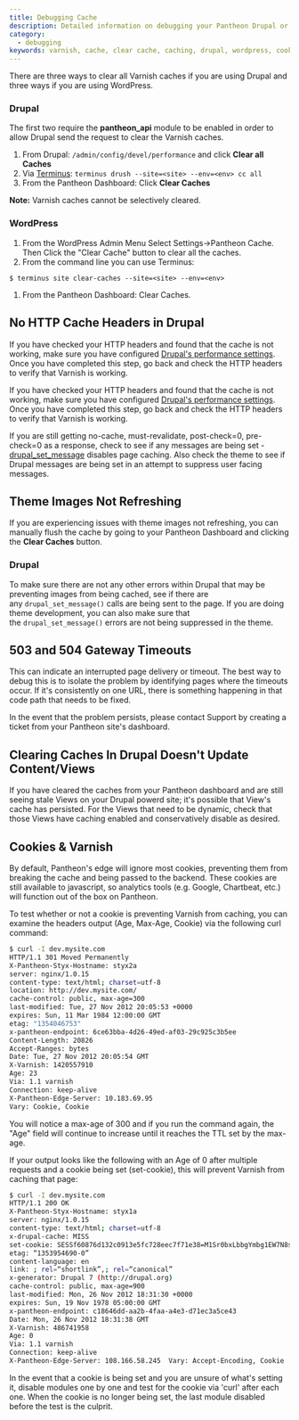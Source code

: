 ```yaml
---
title: Debugging Cache
description: Detailed information on debugging your Pantheon Drupal or WordPress Cache.
category:
  - debugging
keywords: varnish, cache, clear cache, caching, drupal, wordpress, cookies
---
```

There are three ways to clear all Varnish caches if you are using Drupal and three ways if you are using WordPress.

### Drupal
The first two require the **pantheon\_api** module to be enabled in order to allow Drupal send the request to clear the Varnish caches.

1. From Drupal: `/admin/config/devel/performance` and click **Clear all Caches**
2. Via [Terminus](https://github.com/pantheon-systems/cli): `terminus drush --site=<site> --env=<env> cc all`
3. From the Pantheon Dashboard: Click **Clear Caches**

<div class="alert alert-info" role="alert"> <strong>Note:</strong> Varnish caches cannot be selectively cleared.</div>


### WordPress
1. From the WordPress Admin Menu Select Settings->Pantheon Cache. Then Click the "Clear Cache" button to clear all the caches.
1. From the command line you can use Terminus:

 ```
 $ terminus site clear-caches --site=<site> --env=<env>
 ```
1. From the Pantheon Dashboard: Clear Caches.


## No HTTP Cache Headers in Drupal
If you have checked your HTTP headers and found that the cache is not working, make sure you have configured [Drupal's performance settings](/docs/articles/drupal/drupal-s-performance-and-caching-settings). Once you have completed this step, go back and check the HTTP headers to verify that Varnish is working.

If you have checked your HTTP headers and found that the cache is not working, make sure you have configured [Drupal's performance settings](/docs/articles/drupal/drupal-s-performance-and-caching-settings). Once you have completed this step, go back and check the HTTP headers to verify that Varnish is working.

If you are still getting no-cache, must-revalidate, post-check=0, pre-check=0 as a response, check to see if any messages are being set - [drupal\_set\_message](https://api.drupal.org/api/drupal/includes%21bootstrap.inc/function/drupal_set_message/7) disables page caching. Also check the theme to see if Drupal messages are being set in an attempt to suppress user facing messages.


## Theme Images Not Refreshing
If you are experiencing issues with theme images not refreshing, you can manually flush the cache by going to your Pantheon Dashboard and clicking the **Clear Caches** button.

### Drupal
To make sure there are not any other errors within Drupal that may be preventing images from being cached, see if there are any `drupal_set_message()` calls are being sent to the page. If you are doing theme development, you can also make sure that the `drupal_set_message()` errors are not being suppressed in the theme.


## 503 and 504 Gateway Timeouts
This can indicate an interrupted page delivery or timeout. The best way to debug this is to isolate the problem by identifying pages where the timeouts occur. If it's consistently on one URL, there is something happening in that code path that needs to be fixed.

In the event that the problem persists, please contact Support by creating a ticket from your Pantheon site's dashboard.


## Clearing Caches In Drupal Doesn't Update Content/Views

If you have cleared the caches from your Pantheon dashboard and are still seeing stale Views on your Drupal powerd site; it's possible that View's cache has persisted. For the Views that need to be dynamic, check that those Views have caching enabled and conservatively disable as desired.


## Cookies & Varnish

By default, Pantheon's edge will ignore most cookies, preventing them from breaking the cache and being passed to the backend. These cookies are still available to javascript, so analytics tools (e.g. Google, Chartbeat, etc.) will function out of the box on Pantheon. 

To test whether or not a cookie is preventing Varnish from caching, you can examine the headers output (Age, Max-Age, Cookie) via the following curl command:
```bash
$ curl -I dev.mysite.com
HTTP/1.1 301 Moved Permanently
X-Pantheon-Styx-Hostname: styx2a
server: nginx/1.0.15
content-type: text/html; charset=utf-8
location: http://dev.mysite.com/
cache-control: public, max-age=300
last-modified: Tue, 27 Nov 2012 20:05:53 +0000
expires: Sun, 11 Mar 1984 12:00:00 GMT
etag: "1354046753"
x-pantheon-endpoint: 6ce63bba-4d26-49ed-af03-29c925c3b5ee
Content-Length: 20826
Accept-Ranges: bytes
Date: Tue, 27 Nov 2012 20:05:54 GMT
X-Varnish: 1420557910
Age: 23
Via: 1.1 varnish
Connection: keep-alive
X-Pantheon-Edge-Server: 10.183.69.95
Vary: Cookie, Cookie
```
You will notice a max-age of 300 and if you run the command again, the "Age" field will continue to increase until it reaches the TTL set by the max-age.

If your output looks like the following with an Age of 0 after multiple requests and a cookie being set (set-cookie), this will prevent Varnish from caching that page:
```bash
$ curl -I dev.mysite.com
HTTP/1.1 200 OK
X-Pantheon-Styx-Hostname: styx1a
server: nginx/1.0.15
content-type: text/html; charset=utf-8
x-drupal-cache: MISS
set-cookie: SESSf60876d132c0913e5fc728eec7f71e38=M1Sr0bxLbbgYmbg1EW7N8sGF4anrKP1np25EkYta-ZU; expires=Wed, 19-Dec-2012 22:04:58 GMT; path=/; domain=.dev.mysite.com; HttpOnly
etag: “1353954690-0”
content-language: en
link: ; rel=“shortlink”,; rel=“canonical”
x-generator: Drupal 7 (http://drupal.org)
cache-control: public, max-age=900
last-modified: Mon, 26 Nov 2012 18:31:30 +0000
expires: Sun, 19 Nov 1978 05:00:00 GMT
x-pantheon-endpoint: c18646dd-aa2b-4faa-a4e3-d71ec3a5ce43
Date: Mon, 26 Nov 2012 18:31:38 GMT
X-Varnish: 486741958
Age: 0
Via: 1.1 varnish
Connection: keep-alive
X-Pantheon-Edge-Server: 108.166.58.245  Vary: Accept-Encoding, Cookie
```
In the event that a cookie is being set and you are unsure of what's setting it, disable modules one by one and test for the cookie via 'curl' after each one. When the cookie is no longer being set, the last module disabled before the test is the culprit.
